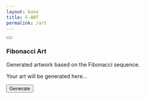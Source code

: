 ```yaml
---
layout: base
title: F-ART
permalink: /art
---
```

<script src="https://cdn.tailwindcss.com"></script>
<div class="w-full max-w-md mx-auto">

  <button class="inline-flex items-center justify-center rounded-md text-sm font-medium ring-offset-background transition-colors focus-visible:outline-none focus-visible:ring-2 focus-visible:ring-ring focus-visible:ring-offset-2 disabled:pointer-events-none disabled:opacity-50 bg-primary text-primary-foreground hover:bg-primary/90 h-10 px-4 py-2 mb-4">
  </button>
  <div class="rounded-lg border bg-card text-card-foreground shadow-sm w-full" data-v0-t="card">
    <div class="flex flex-col space-y-1.5 p-6">
      <h3 class="text-2xl font-semibold leading-none tracking-tight">Fibonacci Art</h3>
      <p class="text-sm text-muted-foreground">Generated artwork based on the Fibonacci sequence.</p>
    </div>
    <div class="p-6">
      <div id="art" class="w-full h-[300px] bg-gray-200 flex items-center justify-center">
        <p class="text-gray-500">Your art will be generated here...</p>
      </div>
    </div>
    <div class="p-6 flex justify-between items-center">
      <button class="inline-flex items-center justify-center text-sm font-medium ring-offset-background transition-colors focus-visible:outline-none focus-visible:ring-2 focus-visible:ring-ring focus-visible:ring-offset-2 disabled:pointer-events-none disabled:opacity-50 border border-input bg-background hover:bg-accent hover:text-accent-foreground h-9 rounded-md px-3" onclick="generateFibonacci()">
        Generate
      </button>
    </div>
  </div>
</div>
<script>
  function generateFibonacci() {
      let imageHolder = document.getElementById("art");
      let image = document.createElement("img");
      image.src = "http://127.0.0.1:8030/api/fibo/generate#" + new Date().getTime();
      imageHolder.innerHTML = "";
      imageHolder.appendChild(image);
   }
</script>